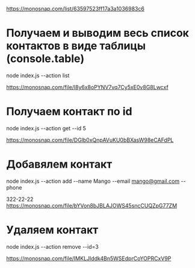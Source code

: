 https://monosnap.com/list/63597523ff17a3a1036983c6

# Получаем и выводим весь список контактов в виде таблицы (console.table)

node index.js --action list

https://monosnap.com/file/l8y6x8oPYNV7vq7Cy5xE0v8G8Lwcxf

# Получаем контакт по id

node index.js --action get --id 5

https://monosnap.com/file/DGlb0xQnpAVuKU0bBXasW98eCAFdPL

# Добавялем контакт

node index.js --action add --name Mango --email mango@gmail.com --phone

322-22-22 https://monosnap.com/file/bYVon8bJBLAJOWS45sncCUQZpG77ZM

# Удаляем контакт

node index.js --action remove --id=3

https://monosnap.com/file/IMKLJIddk4Bn5WSEdprCoYOPRCxV9P
